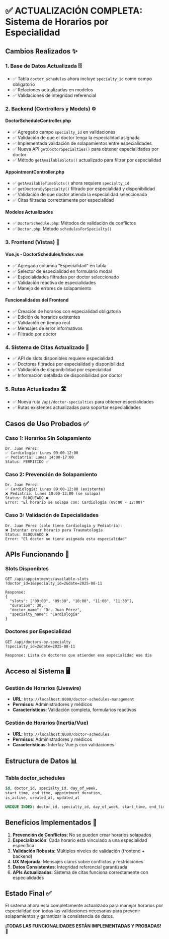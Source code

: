 # ✅ ACTUALIZACIÓN COMPLETA: Sistema de Horarios por Especialidad

## Cambios Realizados ✨

### 1. **Base de Datos Actualizada** 🗄️
- ✅ Tabla `doctor_schedules` ahora incluye `specialty_id` como campo obligatorio
- ✅ Relaciones actualizadas en modelos
- ✅ Validaciones de integridad referencial

### 2. **Backend (Controllers y Models)** ⚙️

#### **DoctorScheduleController.php**
- ✅ Agregado campo `specialty_id` en validaciones
- ✅ Validación de que el doctor tenga la especialidad asignada
- ✅ Implementada validación de solapamientos entre especialidades
- ✅ Nueva API `getDoctorSpecialties()` para obtener especialidades por doctor
- ✅ Método `getAvailableSlots()` actualizado para filtrar por especialidad

#### **AppointmentController.php**
- ✅ `getAvailableTimeSlots()` ahora requiere `specialty_id`
- ✅ `getDoctorsBySpecialty()` filtrado por especialidad y disponibilidad
- ✅ Validación de que doctor atienda la especialidad seleccionada
- ✅ Citas filtradas correctamente por especialidad

#### **Modelos Actualizados**
- ✅ `DoctorSchedule.php`: Métodos de validación de conflictos
- ✅ `Doctor.php`: Método `schedulesForSpecialty()`

### 3. **Frontend (Vistas)** 🎨

#### **Vue.js - DoctorSchedules/Index.vue**
- ✅ Agregada columna "Especialidad" en tabla
- ✅ Selector de especialidad en formulario modal
- ✅ Especialidades filtradas por doctor seleccionado
- ✅ Validación reactiva de especialidades
- ✅ Manejo de errores de solapamiento

#### **Funcionalidades del Frontend**
- ✅ Creación de horarios con especialidad obligatoria
- ✅ Edición de horarios existentes
- ✅ Validación en tiempo real
- ✅ Mensajes de error informativos
- ✅ Filtrado por doctor

### 4. **Sistema de Citas Actualizado** 📅
- ✅ API de slots disponibles requiere especialidad
- ✅ Doctores filtrados por especialidad y disponibilidad
- ✅ Validación de disponibilidad por especialidad
- ✅ Información detallada de disponibilidad por doctor

### 5. **Rutas Actualizadas** 🛣️
- ✅ Nueva ruta `/api/doctor-specialties` para obtener especialidades
- ✅ Rutas existentes actualizadas para soportar especialidades

## Casos de Uso Probados ✅

### **Caso 1: Horarios Sin Solapamiento**
```
Dr. Juan Pérez:
✅ Cardiología: Lunes 09:00-12:00
✅ Pediatría: Lunes 14:00-17:00
Status: PERMITIDO ✅
```

### **Caso 2: Prevención de Solapamiento**
```
Dr. Juan Pérez:
✅ Cardiología: Lunes 09:00-12:00 (existente)
❌ Pediatría: Lunes 10:00-13:00 (se solapa)
Status: BLOQUEADO ❌
Error: "El horario se solapa con: Cardiología (09:00 - 12:00)"
```

### **Caso 3: Validación de Especialidades**
```
Dr. Juan Pérez (solo tiene Cardiología y Pediatría):
❌ Intentar crear horario para Traumatología
Status: BLOQUEADO ❌
Error: "El doctor no tiene asignada esta especialidad"
```

## APIs Funcionando 🔌

### **Slots Disponibles**
```http
GET /api/appointments/available-slots
?doctor_id=1&specialty_id=2&date=2025-08-11

Response:
{
  "slots": ["09:00", "09:30", "10:00", "11:00", "11:30"],
  "duration": 30,
  "doctor_name": "Dr. Juan Pérez",
  "specialty_name": "Cardiología"
}
```

### **Doctores por Especialidad**
```http
GET /api/doctors-by-specialty
?specialty_id=2&date=2025-08-11

Response: Lista de doctores que atienden esa especialidad ese día
```

## Acceso al Sistema 🖥️

### **Gestión de Horarios (Livewire)**
- **URL**: `http://localhost:8000/doctor-schedules-management`
- **Permisos**: Administradores y médicos
- **Características**: Validación completa, formularios reactivos

### **Gestión de Horarios (Inertia/Vue)**
- **URL**: `http://localhost:8000/doctor-schedules`
- **Permisos**: Administradores y médicos
- **Características**: Interfaz Vue.js con validaciones

## Estructura de Datos 📊

### **Tabla doctor_schedules**
```sql
id, doctor_id, specialty_id, day_of_week, 
start_time, end_time, appointment_duration, 
is_active, created_at, updated_at

UNIQUE INDEX: doctor_id, specialty_id, day_of_week, start_time, end_time
```

## Beneficios Implementados 🎯

1. **Prevención de Conflictos**: No se pueden crear horarios solapados
2. **Especialización**: Cada horario está vinculado a una especialidad específica
3. **Validación Robusta**: Múltiples niveles de validación (frontend + backend)
4. **UX Mejorada**: Mensajes claros sobre conflictos y restricciones
5. **Datos Consistentes**: Integridad referencial garantizada
6. **APIs Actualizadas**: Sistema de citas funciona correctamente con especialidades

## Estado Final ✅

El sistema ahora está completamente actualizado para manejar horarios por especialidad con todas las validaciones necesarias para prevenir solapamientos y garantizar la consistencia de datos.

**¡TODAS LAS FUNCIONALIDADES ESTÁN IMPLEMENTADAS Y PROBADAS!** 🎉
